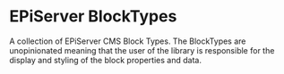 # EPiServer BlockTypes
A collection of EPiServer CMS Block Types.  The BlockTypes are unopinionated meaning that the user of the library is responsible for the display and styling of the block properties and data.


